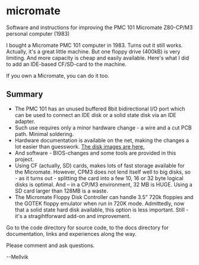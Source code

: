 # micromate
Software and instructions for improving the PMC 101 Micromate Z80-CP/M3 personal computer (1983)

I bought a Micromate PMC 101 computer in 1983. Turns out it still works. Actually, it's a great little machine. But one floppy drive (400kB) is very limiting. And more capacity is cheap and easily available. Here's what I did to add an IDE-based CF/SD-card to the machine.

If you own a Micromate, you can do it too.

## Summary

- The PMC 101 has an unused buffered 8bit bidirectional I/O port which can be used to connect an IDE disk or a solid state disk via an IDE adapter.
- Such use requires only a minor hardware change - a wire and a cut PCB path. Minimal soldering.
- Hardware documentation is available on the net, making the changes a lot easier than guesswork. [The disk images are here.](http://dunfield.classiccmp.org/img/index.htm)
- And software - BIOS-changes and some tools are provided in this project.
- Using CF (actually, SD) cards, makes lots of fast storage available for the Micromate. However, CPM3 does not lend itself well to big disks, so - as it turns out - splitting the card into a few 10, 16 or 32 byte logical disks is optimal. And – in a CP/M3 environment, 32 MB is HUGE. Using a SD card larger than 128MB is a waste.
- The Micromate Floppy Disk Controller can handle 3.5" 720k floppies and the GOTEK floppy emulator when run in 720K mode. Admittedly, now that a solid state hard disk available, this option is less important. Still - it's a stragihtforward add-on and improvement.

Go to the code directory for source code, to the docs directory for documentation, links and experiences along the way.

Please comment and ask questions.

--Mellvik
